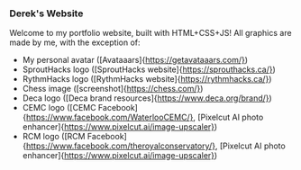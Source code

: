 ### Derek's Website
Welcome to my portfolio website, built with HTML+CSS+JS!
All graphics are made by me, with the exception of:
+ My personal avatar ([Avataaars]{https://getavataaars.com/})
+ SproutHacks logo ([SproutHacks website]{https://sprouthacks.ca/})
+ RythmHacks logo ([RythmHacks website]{https://rythmhacks.ca/})
+ Chess image ([screenshot]{https://chess.com/})
+ Deca logo ([Deca brand resources]{https://www.deca.org/brand/})
+ CEMC logo ([CEMC Facebook]{https://www.facebook.com/WaterlooCEMC/}, [Pixelcut AI photo enhancer]{https://www.pixelcut.ai/image-upscaler})
+ RCM logo ([RCM Facebook]{https://www.facebook.com/theroyalconservatory/}, [Pixelcut AI photo enhancer]{https://www.pixelcut.ai/image-upscaler})
